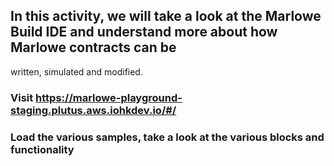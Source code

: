 ## In this activity, we will take a look at the Marlowe Build IDE and understand more about how Marlowe contracts can be 
written, simulated and modified.

### Visit https://marlowe-playground-staging.plutus.aws.iohkdev.io/#/

### Load the various samples, take a look at the various blocks and functionality
